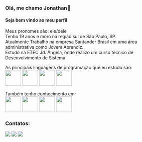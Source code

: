 ### Olá, me chamo Jonathan👋
#### Seja bem vindo ao meu perfil

Meus pronomes são: ele/dele   
Tenho 19 anos e moro na região sul de São Paulo, SP.   
Atualmente Trabalho na empresa Santander Brasil em uma área administrativa como Jovem Aprendiz.  
Estudo na ETEC Jd. Ângela, onde realizo um curso técnico de Desenvolvimento de Sistema.  

As principais linguagens de programação que eu estudo são:   
<code><img src="https://cdn.jsdelivr.net/gh/devicons/devicon/icons/python/python-original.svg" width="50px" height="50px"/></code>
<code><img src="https://cdn.jsdelivr.net/gh/devicons/devicon/icons/csharp/csharp-plain.svg" width="50px" height="50px" /></code>
<code><img src="https://cdn.jsdelivr.net/gh/devicons/devicon/icons/javascript/javascript-plain.svg" width="50px" height="50px"/></code>
<code><img src="https://cdn.jsdelivr.net/gh/devicons/devicon/icons/php/php-plain.svg" width="50px" height="50px"/></code>

Também tenho conhecimento em:   
<code><img src="https://cdn.jsdelivr.net/gh/devicons/devicon/icons/html5/html5-plain.svg" width="50px" height="50px"/></code>
<code><img src="https://cdn.jsdelivr.net/gh/devicons/devicon/icons/css3/css3-plain.svg" width="50px" height="50px"/></code>
<code><img src="https://cdn.jsdelivr.net/gh/devicons/devicon/icons/mysql/mysql-original.svg" width="50px" height="50px"/></code>
<code><img src="https://cdn.jsdelivr.net/gh/devicons/devicon/icons/git/git-plain.svg" width="50px" height="50px"/></code>

### Contatos:
<a href="https://www.instagram.com/zezus9" target="_blank"><img src="https://img.shields.io/badge/-Instagram-%23E4405F?style=for-the-badge&logo=instagram&logoColor=white" target="_blank"></a>
<a href = "mailto:jonathan.simoes01@etec.sp.gov.br"><img src="https://img.shields.io/badge/Gmail-D14836?style=for-the-badge&logo=gmail&logoColor=white" target="_blank"></a>
<a href="https://www.linkedin.com/in/seu-usuário-linkedln-aqui" target="_blank"><img src="https://img.shields.io/badge/-LinkedIn-%230077B5?style=for-the-badge&logo=linkedin&logoColor=white" target="_blank"></a>   

<!--![Snake animation](https://github.com/zezus9/zezus9/blob/output/github-contribution-grid-snake.svg)-->
